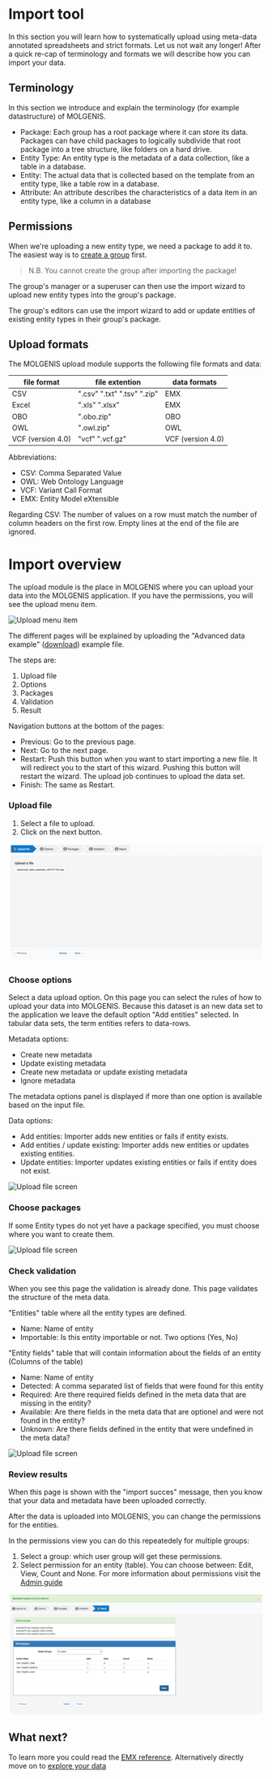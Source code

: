 # Import tool

In this section you will learn how to systematically upload using meta-data annotated spreadsheets and strict formats.
Let us not wait any longer! After a quick re-cap of terminology and formats we will describe how you can import your data.

## Terminology
In this section we introduce and explain the terminology (for example datastructure) of MOLGENIS.

* Package: Each group has a root package where it can store its data.
Packages can have child packages to logically subdivide that root package into a tree structure,
like folders on a hard drive.
* Entity Type: An entity type is the metadata of a data collection, like a table in a database.
* Entity: The actual data that is collected based on the template from an entity type, like a table row
in a database.
* Attribute: An attribute describes the characteristics of a data item in an entity type, like a column
in a database

## Permissions
When we're uploading a new entity type, we need a package to add it to.
The easiest way is to [create a group](../admin-features/security/guide-groups-roles.md) first.

> N.B. You cannot create the group after importing the package!

The group's manager or a superuser can then use the import wizard to upload new entity types into the group's package.

The group's editors can use the import wizard to add or update entities of existing entity types in
their group's package.

## Upload formats
The MOLGENIS upload module supports the following file formats and data:

|file format		|file extention             |data formats     |
|-------------------|---------------------------|-----------------|
|CSV              	|".csv" ".txt" ".tsv" ".zip"|EMX              |
|Excel            	|".xls" ".xlsx"             |EMX              |
|OBO                |".obo.zip"                 |OBO
|OWL              	|".owl.zip"                 |OWL              |
|VCF (version 4.0)	|"vcf" ".vcf.gz"            |VCF (version 4.0)|

Abbreviations:

* CSV: Comma Separated Value
* OWL: Web Ontology Language
* VCF: Variant Call Format
* EMX: Entity Model eXtensible

Regarding CSV: The number of values on a row must match the number of column headers on the first row. Empty lines at the end of the file are ignored.

# Import overview
The upload module is the place in MOLGENIS where you can upload your data into the MOLGENIS application. If you have the permissions, you will see the upload menu item.

![Upload menu item](/../../images/upload/upload-menu-item.png, "upload menu item")

The different pages will be explained by uploading the<a name="advanced-data-example"></a> "Advanced data example" ([download](/data/advanced_data_example_v20171206.xlsx)) example file.

The steps are:

1. Upload file
2. Options
3. Packages
4. Validation
5. Result

Navigation buttons at the bottom of the pages:

* Previous: Go to the previous page.
* Next: Go to the next page.
* Restart: Push this button when you want to start importing a new file. It will redirect you to the start of this wizard. Pushing this button will restart the wizard. The upload job continues to upload the data set.
* Finish: The same as Restart.

### Upload file

1. Select a file to upload.
2. Click on the next button.

![Upload file screen](../../images/upload/upload-file-screen.png?raw=true, "Upload file")

### Choose options
Select a data upload option. On this page you can select the rules of how to upload your data into MOLGENIS.
Because this dataset is an new data set to the application we leave the default option "Add entities" selected.
In tabular data sets, the term entities refers to data-rows.

Metadata options:
* Create new metadata
* Update existing metadata
* Create new metadata or update existing metadata
* Ignore metadata

The metadata options panel is displayed if more than one option is available based on the input file.

Data options:
* Add entities: Importer adds new entities or fails if entity exists.
* Add entities / update existing: Importer adds new entities or updates existing entities.
* Update entities: Importer updates existing entities or fails if entity does not exist.

![Upload file screen](/../../images/upload/options-screen.png, "Options")

### Choose packages
If some Entity types do not yet have a package specified, you must choose where you want to create them.

![Upload file screen](/../../images/upload/packages-screen.png, "Packages")

### Check validation

When you see this page the validation is already done. This page validates the structure of the meta data.

"Entities" table where all the entity types are defined.

* Name: Name of entity
* Importable: Is this entity importable or not. Two options (Yes, No)

"Entity fields" table that will contain information about the fields of an entity (Columns of the table)

* Name: Name of entity
* Detected: A comma separated list of fields that were found for this entity
* Required: Are there required fields defined in the meta data that are missing in the entity?
* Available: Are there fields in the meta data that are optionel and were not found in the entity?
* Unknown: Are there fields defined in the entity that were undefined in the meta data?

![Upload file screen](/../../images/upload/validation-screen.png, "Validation")

### Review results

When this page is shown with the "import succes" message, then you know that your data and metadata have been uploaded correctly.

After the data is uploaded into MOLGENIS, you can change the permissions for the entities.

In the permissions view you can do this repeatedely for multiple groups:

1. Select a group: which user group will get these permissions.
2. Select permission for an entity (table). You can choose between: Edit, View, Count and None. For more information about permissions visit the [Admin guide](guide-admin)

![Upload file screen](../../images/upload/result-screen.png?raw=true, "Result")

## What next?

To learn more you could read the [EMX reference](ref-emx.md).
Alternatively directly move on to [explore your data](../finding-data/guide-explore.md)
